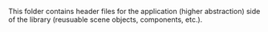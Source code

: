 This folder contains header files for the application (higher abstraction) side of
the library (reusuable scene objects, components, etc.).
